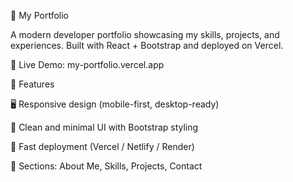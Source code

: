 🌟 My Portfolio

A modern developer portfolio showcasing my skills, projects, and experiences. Built with React + Bootstrap and deployed on Vercel.

🔗 Live Demo: my-portfolio.vercel.app

📌 Features

🖥️ Responsive design (mobile-first, desktop-ready)

🎨 Clean and minimal UI with Bootstrap styling

🚀 Fast deployment (Vercel / Netlify / Render)

🧩 Sections: About Me, Skills, Projects, Contact

